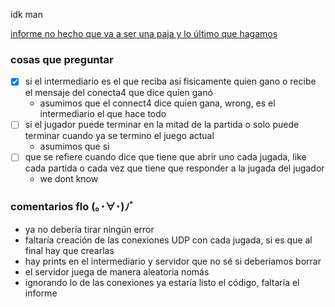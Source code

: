 idk man

[informe no hecho que va a ser una paja y lo último que hagamos](https://www.overleaf.com/6361894656stqprpmryfrg)

### cosas que preguntar
- [x] si el intermediario es el que reciba asi fisicamente quien gano o recibe el mensaje del conecta4 que dice quien ganó
  - asumimos que el connect4 dice quien gana, wrong, es el intermediario el que hace todo
- [ ] si el jugador puede terminar en la mitad de la partida o solo puede terminar cuando ya se termino el juego actual
  - asumimos que si
- [ ] que se refiere cuando dice que tiene que abrir uno cada jugada, like cada partida o cada vez que tiene que responder a la jugada del jugador
  - we dont know


### comentarios flo (｡･∀･)ﾉﾞ
- ya no debería tirar ningún error
- faltaría creación de las conexiones UDP con cada jugada, si es que al final hay que crearlas
- hay prints en el intermediario y servidor que no sé si deberíamos borrar
- el servidor juega de manera aleatoria nomás
- ignorando lo de las conexiones ya estaría listo el código, faltaría el informe